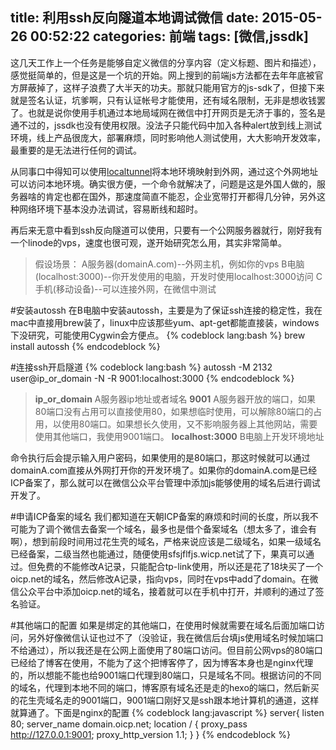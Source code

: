 title: 利用ssh反向隧道本地调试微信
date: 2015-05-26 00:52:22
categories: 前端
tags: [微信,jssdk]
---
这几天工作上一个任务是能够自定义微信的分享内容（定义标题、图片和描述），感觉挺简单的，但是这是一个坑的开始。网上搜到的前端js方法都在去年年底被官方屏蔽掉了，这样子浪费了大半天的功夫。那就只能用官方的js-sdk了，但接下来就是签名认证，坑爹啊，只有认证帐号才能使用，还有域名限制，无非是想收钱罢了。也就是说你使用手机通过本地局域网在微信中打开网页是无济于事的，签名是通不过的，jssdk也没有使用权限。没法子只能代码中加入各种alert放到线上测试环境，线上产品很庞大，部署麻烦，同时影响他人测试使用，大大影响开发效率，最重要的是无法进行任何的调试。

从同事口中得知可以使用[localtunnel](https://github.com/progrium/localtunnel)将本地环境映射到外网，通过这个外网地址可以访问本地环境。确实很方便，一个命令就解决了，问题是这是外国人做的，服务器啥的肯定也都在国外，那速度简直不能忍，企业宽带打开都得几分钟，另外这种网络环境下基本没办法调试，容易断线和超时。

再后来无意中看到ssh反向隧道可以使用，只要有一个公网服务器就行，刚好我有一个linode的vps，速度也很可观，遂开始研究怎么用，其实非常简单。

>假设场景：
A服务器(domainA.com)--外网主机，例如你的vps
B电脑(localhost:3000)--你开发使用的电脑，开发时使用localhost:3000访问
C手机(移动设备)--可以连接外网，在微信中测试

#安装autossh
在B电脑中安装autossh，主要是为了保证ssh连接的稳定性，我在mac中直接用brew装了，linux中应该那些yum、apt-get都能直接装，windows下没研究，可能使用Cygwin会方便点。
{% codeblock lang:bash %}
brew install autossh
{% endcodeblock %}

#连接ssh开启隧道
{% codeblock lang:bash %}
autossh -M 2132 user@ip_or_domain -N -R 9001:localhost:3000
{% endcodeblock %}
><b>ip_or_domain</b>
A服务器ip地址或者域名
<b>9001</b>
A服务器开放的端口，如果80端口没有占用可以直接使用80，如果想临时使用，可以解除80端口的占用，以使用80端口。如果想长久使用，又不影响服务器上其他网站，需要使用其他端口，我使用9001端口。
<b>localhost:3000</b>
B电脑上开发环境地址

命令执行后会提示输入用户密码，如果使用的是80端口，那这时候就可以通过domainA.com直接从外网打开你的开发环境了。如果你的domainA.com是已经ICP备案了，那么就可以在微信公众平台管理中添加js能够使用的域名后进行调试开发了。

#申请ICP备案的域名
我们都知道在天朝ICP备案的麻烦和时间的长度，所以我不可能为了调个微信去备案一个域名，最多也是借个备案域名（想太多了，谁会有啊），想到前段时间用过花生壳的域名，严格来说应该是二级域名，如果一级域名已经备案，二级当然也能通过，随便使用sfsjflfjs.wicp.net试了下，果真可以通过。但免费的不能修改A记录，只能配合tp-link使用，所以还是花了18块买了一个oicp.net的域名，然后修改A记录，指向vps，同时在vps中add了domain。在微信公众平台中添加oicp.net的域名，接着就可以在手机中打开，并顺利的通过了签名验证。

#其他端口的配置
如果是绑定的其他端口，在使用时候就需要在域名后面加端口访问，另外好像微信认证也过不了（没验证，我在微信后台填js使用域名时候加端口不给通过），所以我还是在公网上面使用了80端口访问。但目前公网vps的80端口已经给了博客在使用，不能为了这个把博客停了，因为博客本身也是nginx代理的，所以想能不能也给9001端口代理到80端口，只是域名不同。根据访问的不同的域名，代理到本地不同的端口，博客原有域名还是走的hexo的端口，然后新买的花生壳域名走的9001端口，9001端口刚好又是ssh跟本地计算机的通道，这样就算通了。下面是nginx的配置
{% codeblock lang:javascript %}
server{
    listen 80;
    server_name domain.oicp.net;
    location / {
       proxy_pass http://127.0.0.1:9001;
       proxy_http_version 1.1;
    }
}
{% endcodeblock %}

